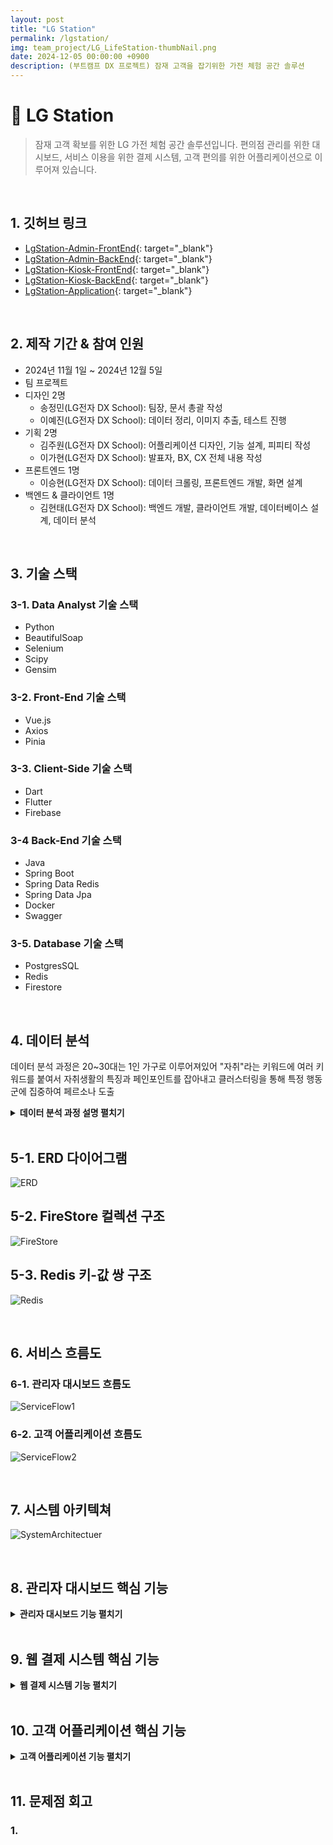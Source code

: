 ```yaml
---
layout: post
title: "LG Station"
permalink: /lgstation/
img: team_project/LG_LifeStation-thumbNail.png
date: 2024-12-05 00:00:00 +0900
description: (부트캠프 DX 프로젝트) 잠재 고객을 잡기위한 가전 체험 공간 솔루션
---
```


# :pushpin: LG Station
> 잠재 고객 확보를 위한 LG 가전 체험 공간 솔루션입니다. 편의점 관리를 위한 대시보드, 서비스 이용을 위한 결제 시스템, 고객 편의를 위한 어플리케이션으로 이루어져 있습니다.

<br>

## 1. 깃허브 링크
- [LgStation-Admin-FrontEnd](https://github.com/kimgusxo/dx_admin_dashboard_front){: target="_blank"}
- [LgStation-Admin-BackEnd](https://github.com/kimgusxo/DX_AdminDashBoard){: target="_blank"}
- [LgStation-Kiosk-FrontEnd](https://github.com/kimgusxo/dx_lg_life_station_app_webview){: target="_blank"}
- [LgStation-Kiosk-BackEnd](https://github.com/kimgusxo/DX_Kiosk){: target="_blank"}
- [LgStation-Application](https://github.com/kimgusxo/DX_Customer_App){: target="_blank"}

<br>

## 2. 제작 기간 & 참여 인원
- 2024년 11월 1일 ~ 2024년 12월 5일
- 팀 프로젝트
- 디자인 2명
  - 송정민(LG전자 DX School): 팀장, 문서 총괄 작성
  - 이예진(LG전자 DX School): 데이터 정리, 이미지 추출, 테스트 진행
- 기획 2명
  - 김주원(LG전자 DX School): 어플리케이션 디자인, 기능 설계, 피피티 작성
  - 이가현(LG전자 DX School): 발표자, BX, CX 전체 내용 작성
- 프론트엔드 1명
  - 이승현(LG전자 DX School): 데이터 크롤링, 프론트엔드 개발, 화면 설계
- 백엔드 & 클라이언트 1명
  - 김현태(LG전자 DX School): 백엔드 개발, 클라이언트 개발, 데이터베이스 설계, 데이터 분석

<br>

## 3. 기술 스택
### 3-1. Data Analyst 기술 스택
- Python
- BeautifulSoap
- Selenium
- Scipy
- Gensim

### 3-2. Front-End 기술 스택
- Vue.js
- Axios
- Pinia

### 3-3. Client-Side 기술 스택
- Dart
- Flutter
- Firebase

### 3-4 Back-End 기술 스택
- Java
- Spring Boot
- Spring Data Redis
- Spring Data Jpa
- Docker
- Swagger

### 3-5. Database 기술 스택
- PostgresSQL
- Redis
- Firestore

<br>

## 4. 데이터 분석
데이터 분석 과정은 20~30대는 1인 가구로 이루어져있어 "자취"라는 키워드에 여러 키워드를 붙여서 자취생활의 특징과 페인포인트를 잡아내고 클러스터링을 통해 특정 행동군에 집중하여 페르소나 도출

<details>
<summary><b>데이터 분석 과정 설명 펼치기</b></summary>
<div markdown="1">

## 4-1. 크롤링
<details>
<summary>
<b>크롤링 상세 보기</b>
</summary>
<div markdown="1">
![Crawling](../assets/img/team_project/LG_LifeStation-Crawling.png)
</div>
</details>

## 4-2. 클러스터링
<details>
<summary>
<b>클러스터링 상세 보기</b>
</summary>
<div markdown="1">
![Clustering](../assets/img/team_project/LG_LifeStation-Clustering.png)
</div>
</details>

## 4-3. 토픽 분석 및 기회영역 분석
<details>
<summary>
<b>토픽 분석 및 기회영역 분석 상세보기</b>
</summary>
<div markdown="1">
![ActorClustering](../assets/img/team_project/LG_LifeStation-ActorClustering.png)
![Opportunity](../assets/img/team_project/LG_LifeStation-Opportunity.png)
</div>
</details>

## 4-3. 페르소나 도출
<details>
<summary>
<b>페르소나 상세 보기</b>
</summary>
<div markdown="1">
![Persona](../assets/img/team_project/LG_LifeStation-Persona.png)
</div>
</details>

</div>
</details>

<br>

## 5-1. ERD 다이어그램
![ERD](../assets/img/team_project/LG_LifeStation-ERD.png)

## 5-2. FireStore 컬렉션 구조
![FireStore](../assets/img/team_project/LG_LifeStation-FireStore.png)

## 5-3. Redis 키-값 쌍 구조
![Redis](../assets/img/team_project/LG_LifeStation-Redis.png)

<br>

## 6. 서비스 흐름도
### 6-1. 관리자 대시보드 흐름도
![ServiceFlow1](../assets/img/team_project/LG_LifeStation-ServiceFlow.png)
### 6-2. 고객 어플리케이션 흐름도
![ServiceFlow2](../assets/img/team_project/LG_LifeStation-ServiceFlow.png)

<br>

## 7. 시스템 아키텍쳐
![SystemArchitectuer](../assets/img/team_project/LG_LifeStation-SystemArchitecture.png)

<br>

## 8. 관리자 대시보드 핵심 기능

<details>
<summary><b>관리자 대시보드 기능 펼치기</b></summary>
<div markdown="1">

## 8-1. 메인 페이지
![DashBoard-Main]()

## 8-2. 밀키트 페이지
![DashBoard-MealKit](../assets/img/team_project/LG_LifeStation-MealKit.png)

## 8-3. 세탁용품 페이지
![DashBoard-Laundry](../assets/img/team_project/LG_LifeStation-Laundry.png)

## 8-4. 고객 페이지
![DashBoard-Customer](../assets/img/team_project/LG_LifeStation-Customer.png)

## 8-5. 가전 페이지
![DashBoard-HomeAppliance](../assets/img/team_project/LG_LifeStation-Appliance.png)

## 8-6. 재고 페이지
![DashBoard-Count](../assets/img/team_project/LG_LifeStation-Count.png)

</div>
</details>

<br>

## 9. 웹 결제 시스템 핵심 기능

<details>
<summary><b>웹 결제 시스템 기능 펼치기</b></summary>
<div markdown="1">

## 9-1. 상품 페이지
![Kiosk-Product](../assets/img/team_project/LG_LifeStation-Product.png)

## 9-2. 장바구니 페이지
![Kiosk-ShopCart](../assets/img/team_project/LG_LifeStation-ShopCart.png)

## 9-3. 구매 페이지
![Kiosk-Purchase](../assets/img/team_project/LG_LifeStation-Purchase.png)

</div>
</details>

<br>

## 10. 고객 어플리케이션 핵심 기능

<details>
<summary><b>고객 어플리케이션 기능 펼치기</b></summary>
<div markdown="1">

## 10-1. 로그인 화면
![App-Login](../assets/img/team_project/LG_LifeStation-Login.png)

## 10-2. 카카오톡 로그인 화면
![App-KakaoLogin](../assets/img/team_project/LG_LifeStation-KakaoLogin.png)

## 10-3. 회원가입 화면
![App-SignUp](../assets/img/team_project/LG_LifeStation-SignUp.png)

## 10-3. 메인 화면
![App-Main](../assets/img/team_project/LG_LifeStation-Main.png)

## 10-4. 지도 화면
![App-Map](../assets/img/team_project/LG_LifeStation-Map.png)

## 10-5. 안내 화면
![App-Info](../assets/img/team_project/LG_LifeStation-Info.png)

## 10-6. 내 정보 화면
![App-MyInfo](../assets/img/team_project/LG_LifeStation-MyInfo.png)

</div>
</details>

<br>

## 11. 문제점 회고
### 1. 

